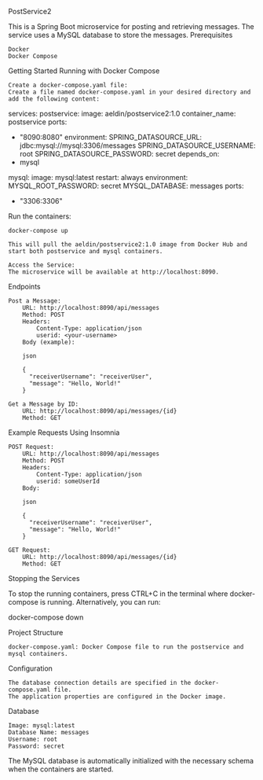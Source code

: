 PostService2

This is a Spring Boot microservice for posting and retrieving messages. The service uses a MySQL database to store the messages.
Prerequisites

    Docker
    Docker Compose

Getting Started
Running with Docker Compose

    Create a docker-compose.yaml file:
    Create a file named docker-compose.yaml in your desired directory and add the following content:



services:
postservice:
image: aeldin/postservice2:1.0
container_name: postservice
ports:
- "8090:8080"
environment:
SPRING_DATASOURCE_URL: jdbc:mysql://mysql:3306/messages
SPRING_DATASOURCE_USERNAME: root
SPRING_DATASOURCE_PASSWORD: secret
depends_on:
- mysql

mysql:
image: mysql:latest
restart: always
environment:
MYSQL_ROOT_PASSWORD: secret
MYSQL_DATABASE: messages
ports:
- "3306:3306"

Run the containers:


    docker-compose up

    This will pull the aeldin/postservice2:1.0 image from Docker Hub and start both postservice and mysql containers.

    Access the Service:
    The microservice will be available at http://localhost:8090.

Endpoints

    Post a Message:
        URL: http://localhost:8090/api/messages
        Method: POST
        Headers:
            Content-Type: application/json
            userid: <your-username>
        Body (example):

        json

        {
          "receiverUsername": "receiverUser",
          "message": "Hello, World!"
        }

    Get a Message by ID:
        URL: http://localhost:8090/api/messages/{id}
        Method: GET

Example Requests Using Insomnia

    POST Request:
        URL: http://localhost:8090/api/messages
        Method: POST
        Headers:
            Content-Type: application/json
            userid: someUserId
        Body:

        json

        {
          "receiverUsername": "receiverUser",
          "message": "Hello, World!"
        }

    GET Request:
        URL: http://localhost:8090/api/messages/{id}
        Method: GET

Stopping the Services

To stop the running containers, press CTRL+C in the terminal where docker-compose is running. Alternatively, you can run:


docker-compose down

Project Structure

    docker-compose.yaml: Docker Compose file to run the postservice and mysql containers.

Configuration

    The database connection details are specified in the docker-compose.yaml file.
    The application properties are configured in the Docker image.

Database

    Image: mysql:latest
    Database Name: messages
    Username: root
    Password: secret

The MySQL database is automatically initialized with the necessary schema when the containers are started.